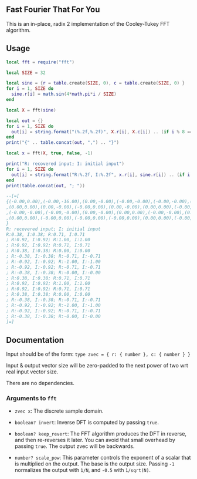 ## Fast Fourier That For You

This is an in-place, radix 2 implementation of the Cooley-Tukey FFT algorithm.

## Usage

```lua
local fft = require("fft")

local SIZE = 32

local sine = {r = table.create(SIZE, 0), c = table.create(SIZE, 0) }
for i = 1, SIZE do
  sine.r[i] = math.sin(4*math.pi*i / SIZE)
end

local X = fft(sine)

local out = {}
for i = 1, SIZE do
  out[i] = string.format("(%.2f,%.2f)", X.r[i], X.c[i]) .. (if i % 8 == 0 then "\n" else "")
end
print("{" .. table.concat(out, ",") .. "}")

local x = fft(X, true, false, -1)

print("R: recovered input; I: initial input")
for i = 1, SIZE do
  out[i] = string.format("R:%.2f, I:%.2f", x.r[i], sine.r[i]) .. (if i % 2 == 0 then "\n" else "")
end
print(table.concat(out, "; "))

--[=[
{(-0.00,0.00),(-0.00,-16.00),(0.00,-0.00),(-0.00,-0.00),(-0.00,-0.00),(-0.00,-0.00),(0.00,-0.00),(0.00,-0.00)
,(0.00,0.00),(0.00,-0.00),(-0.00,0.00),(0.00,-0.00),(0.00,0.00),(-0.00,0.00),(-0.00,0.00),(-0.00,0.00)
,(-0.00,-0.00),(-0.00,-0.00),(0.00,-0.00),(0.00,0.00),(-0.00,-0.00),(0.00,0.00),(0.00,-0.00),(0.00,0.00)
,(0.00,0.00),(-0.00,0.00),(-0.00,0.00),(-0.00,0.00),(0.00,0.00),(-0.00,16.00),(-0.00,-0.00),(-0.00,0.00)
}
R: recovered input; I: initial input
R:0.38, I:0.38; R:0.71, I:0.71
; R:0.92, I:0.92; R:1.00, I:1.00
; R:0.92, I:0.92; R:0.71, I:0.71
; R:0.38, I:0.38; R:0.00, I:0.00
; R:-0.38, I:-0.38; R:-0.71, I:-0.71
; R:-0.92, I:-0.92; R:-1.00, I:-1.00
; R:-0.92, I:-0.92; R:-0.71, I:-0.71
; R:-0.38, I:-0.38; R:-0.00, I:-0.00
; R:0.38, I:0.38; R:0.71, I:0.71
; R:0.92, I:0.92; R:1.00, I:1.00
; R:0.92, I:0.92; R:0.71, I:0.71
; R:0.38, I:0.38; R:0.00, I:0.00
; R:-0.38, I:-0.38; R:-0.71, I:-0.71
; R:-0.92, I:-0.92; R:-1.00, I:-1.00
; R:-0.92, I:-0.92; R:-0.71, I:-0.71
; R:-0.38, I:-0.38; R:-0.00, I:-0.00
]=]
```

## Documentation

Input should be of the form: `type zvec = { r: { number }, c: { number } }`

Input & output vector size will be zero-padded to the next power of two wrt real input vector size.

There are no dependencies.

### Arguments to `fft`

- `zvec x`: The discrete sample domain.

- `boolean? invert`: Inverse DFT is computed by passing `true`.

- `boolean? keep_revert`: The FFT algorithm produces the DFT in reverse, and then re-reverses it later. You can avoid that small overhead by passing `true`. The output zvec will be backwards.

- `number? scale_pow`: This parameter controls the exponent of a scalar that is multiplied on the output. The base is the output size. Passing `-1` normalizes the output with `1/N`, and `-0.5` with `1/sqrt(N)`.


